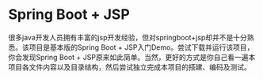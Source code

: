 # Spring Boot + JSP
很多java开发人员拥有丰富的jsp开发经验，但对springboot+jsp却并不是十分熟悉。该项目是基本版的Spring Boot + JSP入门Demo。尝试下载并运行该项目，你会发现Spring Boot + JSP原来如此简单。当然，更好的方式是你自己看一遍本项目各文件内容以及目录结构，然后尝试独立完成本项目的搭建、编码及测试。


